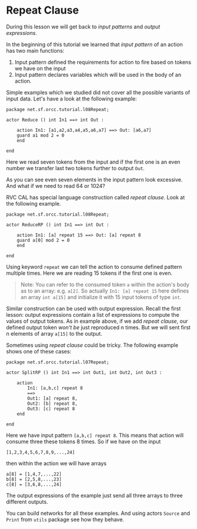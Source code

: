 # Repeat Clause

During this lesson we will get back to *input patterns* and *output expressions*.

In the beginning of this tutorial we learned that *input pattern* of an action has
two main functions:
1. Input pattern defined the requirements for action to fire based on tokens we have
on the input
2. Input pattern declares variables which will be used in the body of an action.

Simple examples which we studied did not cover all the possible variants of input data.
Let's have a look at the following example:

```
package net.sf.orcc.tutorial.l08Repeat;

actor Reduce () int In1 ==> int Out :

	action In1: [a1,a2,a3,a4,a5,a6,a7] ==> Out: [a6,a7]
	guard a1 mod 2 = 0
	end
	
end

```
Here we read seven tokens from the input and if the first one is an even number we
transfer last two tokens further to output `Out`.

As you can see even seven elements in the input pattern look excessive. And what if we need
to read 64 or 1024?

RVC CAL has special language construction called *repeat clause*. Look at the following
example.

```
package net.sf.orcc.tutorial.l08Repeat;

actor ReduceRP () int In1 ==> int Out :

	action In1: [a] repeat 15 ==> Out: [a] repeat 8
	guard a[0] mod 2 = 0
	end
	
end

```
Using keyword `repeat` we can tell the action to consume defined pattern multiple times.
Here we are reading 15 tokens if the first one is even.

>Note: You can refer to the consumed token `a` within the action's body as to an array: e.g. `a[2]`. So
actually `In1: [a] repeat 15` here defines an array `int a[15]` and initialize it with 15 input tokens of type `int`.

Similar construction can be used with output expression. Recall the first lesson: output expressions
contain a list of expressions to compute the values of output tokens.
As in example above, if we add *repeat clause*, our defined output token *won't be* just reproduced
n times. But we will sent first n elements of array `a[15]` to the output.


Sometimes using *repeat clause* could be tricky. The following example shows one of these cases: 

```
package net.sf.orcc.tutorial.l07Repeat;

actor SplitRP () int In1 ==> int Out1, int Out2, int Out3 :

	action 
		In1: [a,b,c] repeat 8
		==> 
		Out1: [a] repeat 8,
		Out2: [b] repeat 8,
		Out3: [c] repeat 8
	end
	
end
```

Here we have input pattern `[a,b,c] repeat 8`. This means that action will consume three
these tokens 8 times. So if we have on the input 

```
[1,2,3,4,5,6,7,8,9,...,24]
```

then within the action we will have arrays 

```
a[8] = [1,4,7,...,22]
b[8] = [2,5,8,...,23]
c[8] = [3,6,8,...,24]
``` 

The output expressions of the example just send all three arrays to three different outputs.


You can build networks for all these examples. And using actors `Source` and `Print` from `utils` package see how they behave.






